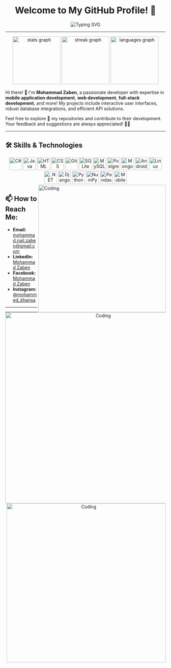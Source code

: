 <div align="center">
  <h1>Welcome to My GitHub Profile! 👋</h1>
  <img src="https://readme-typing-svg.herokuapp.com?font=Fira+Code&size=22&duration=4000&pause=500&color=F75C7E&width=435&lines=Full+Stack+Developer;Python+%7C+Django+%7C+Java+%7C+C%23;Mobile+App+Development+Enthusiast;Database+Integration+%7C+REST+APIs;Open+Source+Contributor" alt="Typing SVG" />
</div>

---
<div align="center">
  <img src="https://github-readme-stats.vercel.app/api?username=Mohammad-Zaben&hide_title=false&hide_rank=false&show_icons=true&include_all_commits=true&count_private=true&disable_animations=false&theme=tokyonight&locale=en&hide_border=false" height="150" alt="stats graph" />
  <img src="https://streak-stats.demolab.com?user=Mohammad-Zaben&locale=en&mode=daily&theme=tokyonight&hide_border=false&border_radius=5" height="150" alt="streak graph" />
  <img src="https://github-readme-stats.vercel.app/api/top-langs?username=Mohammad-Zaben&locale=en&hide_title=false&layout=compact&card_width=320&langs_count=5&theme=tokyonight&hide_border=false" height="150" alt="languages graph" />
</div>


Hi there! 👋 I'm **Mohammad Zaben**, a passionate developer with expertise in **mobile application development**, **web development**, **full-stack development**, and more! My projects include interactive user interfaces, robust database integrations, and efficient API solutions.  

Feel free to explore 🔭 my repositories and contribute to their development. Your feedback and suggestions are always appreciated! 🤝💬  

---

## 🛠️ Skills & Technologies

<div align="center">
  <img src="https://cdn.jsdelivr.net/gh/devicons/devicon/icons/csharp/csharp-original.svg" height="40" alt="C#" />
  <img src="https://cdn.jsdelivr.net/gh/devicons/devicon/icons/java/java-original.svg" height="40" alt="Java" />
  <img src="https://cdn.jsdelivr.net/gh/devicons/devicon/icons/html5/html5-original.svg" height="40" alt="HTML" />
  <img src="https://cdn.jsdelivr.net/gh/devicons/devicon/icons/css3/css3-original.svg" height="40" alt="CSS" />
  <img src="https://cdn.jsdelivr.net/gh/devicons/devicon/icons/git/git-original.svg" height="40" alt="Git" />
  <img src="https://cdn.jsdelivr.net/gh/devicons/devicon/icons/sqlite/sqlite-original.svg" height="40" alt="SQLite" />
  <img src="https://cdn.jsdelivr.net/gh/devicons/devicon/icons/mysql/mysql-original.svg" height="40" alt="MySQL" />
  <img src="https://cdn.jsdelivr.net/gh/devicons/devicon/icons/postgresql/postgresql-original.svg" height="40" alt="PostgreSQL" />
  <img src="https://cdn.jsdelivr.net/gh/devicons/devicon/icons/mongodb/mongodb-original.svg" height="40" alt="MongoDB" />
  <img src="https://cdn.jsdelivr.net/gh/devicons/devicon/icons/androidstudio/androidstudio-original.svg" height="40" alt="Android Studio" />
  <img src="https://cdn.jsdelivr.net/gh/devicons/devicon/icons/linux/linux-original.svg" height="40" alt="Linux" />
  <img src="https://cdn.jsdelivr.net/gh/devicons/devicon/icons/dotnetcore/dotnetcore-original.svg" height="40" alt=".NET" />
  <img src="https://cdn.jsdelivr.net/gh/devicons/devicon/icons/django/django-plain.svg" height="40" alt="Django" />
  <img src="https://cdn.jsdelivr.net/gh/devicons/devicon/icons/python/python-original.svg" height="40" alt="Python" />
  <img src="https://cdn.jsdelivr.net/gh/devicons/devicon/icons/numpy/numpy-original.svg" height="40" alt="NumPy" />
  <img src="https://cdn.jsdelivr.net/gh/devicons/devicon/icons/pandas/pandas-original.svg" height="40" alt="Pandas" />
  <img src="https://cdn.jsdelivr.net/gh/devicons/devicon/icons/android/android-original.svg" height="40" alt="Mobile Development" />

</div>

<img align="right" alt="Coding" width="400" src="https://dailyscrawl.com/wp-content/uploads/2023/07/18a4949fc9c8067172d3b96e302e7097.gif">

## 📫 How to Reach Me:

- **Email:** [mohammad.nail.zaben@gmail.com](mailto:mohammad.nail.zaben@gmail.com)  
- **LinkedIn:** [Mohammad Zaben](https://www.linkedin.com/in/mohammad-zaben-baa74a2a4)  
- **Facebook:** [Mohammad Zaben](https://www.facebook.com/profile.php?id=100009271628053)  
- **Instagram:** [@mohammed_khansa](https://www.instagram.com/mohammed_khansa)

---

<div align="center">
  <img align="right" alt="Coding" width="600" src="https://res.cloudinary.com/practicaldev/image/fetch/s--O3hycoaa--/c_limit%2Cf_auto%2Cfl_progressive%2Cq_66%2Cw_800/https://dev-to-uploads.s3.amazonaws.com/uploads/articles/j8wo9f1mou6g5469671h.gif">
</div>

---

<div align="center">
  <img align="right" alt="Coding" width="500" src="https://i.gifer.com/origin/24/2439879c1805a9adceb43ebe5cf215e1_w200.gif">
</div>
